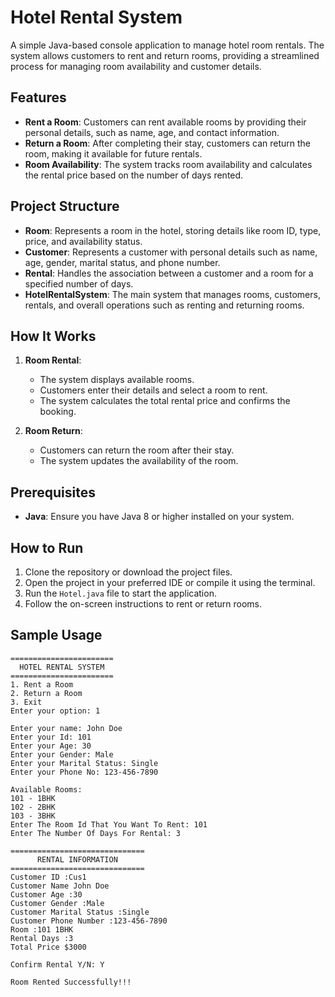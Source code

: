 # Hotel Rental System

A simple Java-based console application to manage hotel room rentals. The system allows customers to rent and return rooms, providing a streamlined process for managing room availability and customer details.

## Features
- **Rent a Room**: Customers can rent available rooms by providing their personal details, such as name, age, and contact information.
- **Return a Room**: After completing their stay, customers can return the room, making it available for future rentals.
- **Room Availability**: The system tracks room availability and calculates the rental price based on the number of days rented.

## Project Structure

- **Room**: Represents a room in the hotel, storing details like room ID, type, price, and availability status.
- **Customer**: Represents a customer with personal details such as name, age, gender, marital status, and phone number.
- **Rental**: Handles the association between a customer and a room for a specified number of days.
- **HotelRentalSystem**: The main system that manages rooms, customers, rentals, and overall operations such as renting and returning rooms.

## How It Works

1. **Room Rental**: 
   - The system displays available rooms.
   - Customers enter their details and select a room to rent.
   - The system calculates the total rental price and confirms the booking.
   
2. **Room Return**: 
   - Customers can return the room after their stay.
   - The system updates the availability of the room.

## Prerequisites

- **Java**: Ensure you have Java 8 or higher installed on your system.

## How to Run

1. Clone the repository or download the project files.
2. Open the project in your preferred IDE or compile it using the terminal.
3. Run the `Hotel.java` file to start the application.
4. Follow the on-screen instructions to rent or return rooms.

## Sample Usage

```
=======================
  HOTEL RENTAL SYSTEM  
=======================
1. Rent a Room
2. Return a Room
3. Exit
Enter your option: 1

Enter your name: John Doe
Enter your Id: 101
Enter your Age: 30
Enter your Gender: Male
Enter your Marital Status: Single
Enter your Phone No: 123-456-7890

Available Rooms:
101 - 1BHK
102 - 2BHK
103 - 3BHK
Enter The Room Id That You Want To Rent: 101
Enter The Number Of Days For Rental: 3

==============================
      RENTAL INFORMATION      
==============================
Customer ID :Cus1
Customer Name John Doe
Customer Age :30
Customer Gender :Male
Customer Marital Status :Single
Customer Phone Number :123-456-7890
Room :101 1BHK
Rental Days :3
Total Price $3000

Confirm Rental Y/N: Y

Room Rented Successfully!!!
